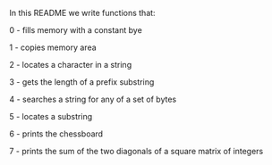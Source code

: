 In this README we write functions that:

0 - fills memory with a constant bye

1 - copies memory area

2 - locates a character in a string

3 - gets the length of a prefix substring

4 - searches a string for any of a set of bytes

5 - locates a substring

6 - prints the chessboard

7 - prints the sum of the two diagonals of a square matrix of integers
